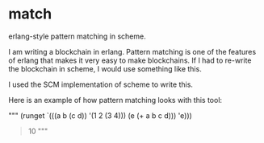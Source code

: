 # match
erlang-style pattern matching in scheme. 

I am writing a blockchain in erlang. Pattern matching is one of the features of erlang that makes it very easy to make blockchains. If I had to re-write the blockchain in scheme, I would use something like this.

I used the SCM implementation of scheme to write this.

Here is an example of how pattern matching looks with this tool:

"""
(runget `(((a b (c d)) '(1 2 (3 4)))
	  (e (+ a b c d)))
	'e)))

> 10
"""